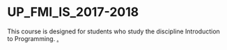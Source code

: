 # UP_FMI_IS_2017-2018
This course is designed for students who study the discipline Introduction to Programming.
[.](https://docs.google.com/spreadsheets/d/1av-xcQi-4L56tRMd_yiff5xTntWyOVl8gI-w8ffmTDE/edit#gid=0)
